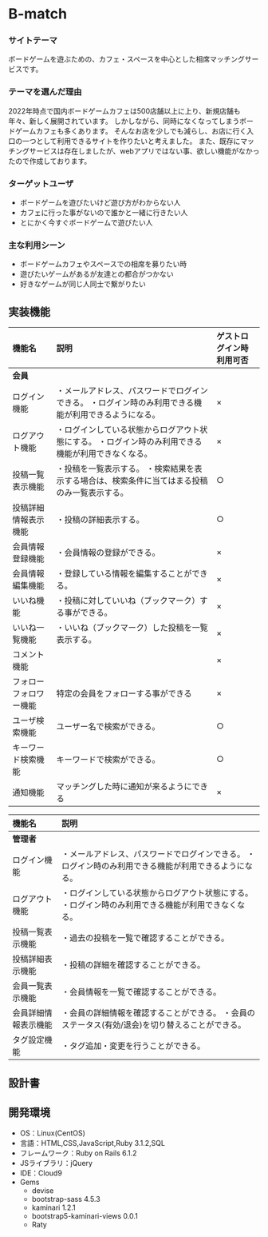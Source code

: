 # B-match

### サイトテーマ
ボードゲームを遊ぶための、カフェ・スペースを中心とした相席マッチングサービスです。

### テーマを選んだ理由
2022年時点で国内ボードゲームカフェは500店舗以上に上り、新規店舗も年々、新しく展開されています。
しかしながら、同時になくなってしまうボードゲームカフェも多くあります。
そんなお店を少しでも減らし、お店に行く入口の一つとして利用できるサイトを作りたいと考えました。
また、既存にマッチングサービスは存在しましたが、webアプリではない事、欲しい機能がなかったので作成しております。

### ターゲットユーザ
- ボードゲームを遊びたいけど遊び方がわからない人
- カフェに行った事がないので誰かと一緒に行きたい人
- とにかく今すぐボードゲームで遊びたい人

### 主な利用シーン
- ボードゲームカフェやスペースでの相席を募りたい時
- 遊びたいゲームがあるが友達との都合がつかない
- 好きなゲームが同じ人同士で繋がりたい


## 実装機能

| 機能名 | 説明 | ゲストログイン時利用可否 |
|:---|:---|:---|
| **会員** |||
| ログイン機能 |・メールアドレス、パスワードでログインできる。 ・ログイン時のみ利用できる機能が利用できるようになる。|×|
| ログアウト機能 |・ログインしている状態からログアウト状態にする。 ・ログイン時のみ利用できる機能が利用できなくなる。|×|
| 投稿一覧表示機能 |・投稿を一覧表示する。 ・検索結果を表示する場合は、検索条件に当てはまる投稿のみ一覧表示する。|○|
| 投稿詳細情報表示機能 |・投稿の詳細表示する。|○|
| 会員情報登録機能 |・会員情報の登録ができる。 |×|
| 会員情報編集機能 |・登録している情報を編集することができる。|×|
| いいね機能 | ・投稿に対していいね（ブックマーク）する事ができる。 |×|
| いいね一覧機能 | ・いいね（ブックマーク）した投稿を一覧表示する。 |×|
| コメント機能 ||×|
| フォローフォロワー機能 | 特定の会員をフォローする事ができる |×|
| ユーザ検索機能 | ユーザー名で検索ができる。 |○|
| キーワード検索機能 | キーワードで検索ができる。 |○|
| 通知機能 | マッチングした時に通知が来るようにできる |×|


| 機能名 | 説明 |
|:---|:---|
| **管理者** ||
| ログイン機能|・メールアドレス、パスワードでログインできる。 ・ログイン時のみ利用できる機能が利用できるようになる。|
| ログアウト機能|・ログインしている状態からログアウト状態にする。 ・ログイン時のみ利用できる機能が利用できなくなる。|
| 投稿一覧表示機能|・過去の投稿を一覧で確認することができる。|
| 投稿詳細表示機能|・投稿の詳細を確認することができる。|
| 会員一覧表示機能|・会員情報を一覧で確認することができる。|
| 会員詳細情報表示機能|・会員の詳細情報を確認することができる。 ・会員のステータス(有効/退会)を切り替えることができる。|
| タグ設定機能|・タグ追加・変更を行うことができる。|


## 設計書


## 開発環境
- OS：Linux(CentOS)
- 言語：HTML,CSS,JavaScript,Ruby 3.1.2,SQL
- フレームワーク：Ruby on Rails 6.1.2
- JSライブラリ：jQuery
- IDE：Cloud9
- Gems 
  - devise
  - bootstrap-sass 4.5.3
  - kaminari 1.2.1
  - bootstrap5-kaminari-views 0.0.1
  - Raty